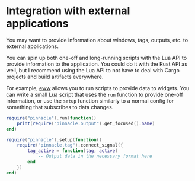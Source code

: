 # Integration with external applications

You may want to provide information about windows, tags, outputs, etc. to external
applications.

You can spin up both one-off and long-running scripts with the Lua API to
provide information to the application. You could do it with the Rust API as well,
but I recommend using the Lua API to not have to deal with Cargo projects and
build artifacts everywhere.

For example, [eww](https://github.com/elkowar/eww) allows you to run scripts to provide
data to widgets. You can write a small Lua script that uses the `run` function to
provide one-off information, or use the `setup` function similarly to a normal config
for something that subscribes to data changes.

```lua
require("pinnacle").run(function()
    print(require("pinnacle.output").get_focused().name)
end)

require("pinnacle").setup(function()
    require("pinnacle.tag").connect_signal({
        tag_active = function(tag, active)
            -- Output data in the necessary format here
        end
    })
end)
```
